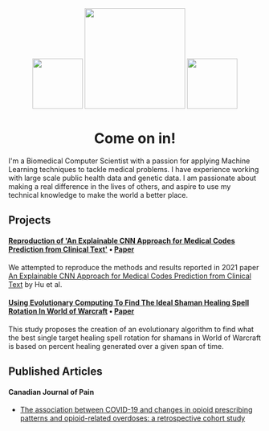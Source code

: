 <div id="header" align="center">
  <img src="https://media.giphy.com/media/v1.Y2lkPTc5MGI3NjExYTlhMDVhY2Q0MjVmZTI4ZjAwMTI2Njg5ODgxOWQwMDE1YTY1NTFlOCZjdD1z/daa8oT5L8Ox3ffWVjr/giphy.gif" width="100"/>
  <img src="https://media.giphy.com/media/YYQ6sw8jt2HRxX4uVi/giphy.gif" width="200"/>
  <img src="https://media.giphy.com/media/v1.Y2lkPTc5MGI3NjExYTlhMDVhY2Q0MjVmZTI4ZjAwMTI2Njg5ODgxOWQwMDE1YTY1NTFlOCZjdD1z/daa8oT5L8Ox3ffWVjr/giphy.gif" width="100"/>
</div>

<h1 align="center">
  Come on in!
</h1>

I'm a Biomedical Computer Scientist with a passion for applying Machine Learning techniques to tackle medical problems. I have experience working with large scale public health data and genetic data. I am passionate about making a real difference in the lives of others, and aspire to use my technical knowledge to make the world a better place.

## Projects
#### [Reproduction of 'An Explainable CNN Approach for Medical Codes Prediction from Clinical Text'](https://github.com/Alan-Dimitriev/ReproducabilityStudyExplainableCNNs)  •  [Paper](https://github.com/Alan-Dimitriev/ReproducabilityStudyExplainableCNNs/blob/main/Group_21_FINAL_REPORT.pdf)

We attempted to reproduce the methods and results reported in 2021 paper [An Explainable CNN Approach for Medical Codes Prediction from Clinical Text](https://doi.org/10.1186/s12911-021-01615-6) by Hu et al.

#### [Using Evolutionary Computing To Find The Ideal Shaman Healing Spell Rotation In World of Warcraft](https://github.com/Alan-Dimitriev/EvolutionaryComputingWoWShaman)  •  [Paper](https://github.com/Alan-Dimitriev/EvolutionaryComputingWoWShaman/blob/main/CISC_851_FINAL_PROJECT.pdf)

This study proposes the creation of an evolutionary algorithm to find what the best single target healing spell rotation for shamans in World of Warcraft is based on percent healing generated over a given span of time.


## Published Articles

#### Canadian Journal of Pain
- [The association between COVID-19 and changes in opioid prescribing patterns and opioid-related overdoses: a retrospective cohort study](https://doi.org/10.1080/24740527.2023.2176297)
